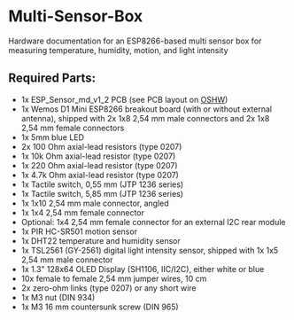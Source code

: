 # Multi-Sensor-Box
Hardware documentation for an ESP8266-based multi sensor box for measuring temperature, humidity, motion, and light intensity

## Required Parts:
* 1x ESP_Sensor_md_v1_2 PCB (see PCB layout on [OSHW](https://oshwlab.com/sebastiankotstein/Multi-Sensor-Box))
* 1x Wemos D1 Mini ESP8266 breakout board (with or without external antenna), shipped with 2x 1x8 2,54 mm male connectors and 2x 1x8 2,54 mm female connectors
* 1x 5mm blue LED
* 2x 100 Ohm axial-lead resistors (type 0207)
* 1x 10k Ohm axial-lead resistor (type 0207)
* 1x 220 Ohm axial-lead resistor (type 0207)
* 1x 4.7k Ohm axial-lead resistor (type 0207)
* 1x Tactile switch, 0,55 mm  (JTP 1236 series)
* 1x Tactile switch, 5,85 mm (JTP 1236 series)
* 1x 1x10 2,54 mm male connector, angled
* 1x 1x4 2,54 mm female connector
* Optional: 1x4 2,54 mm female connector for an external I2C rear module
* 1x PIR HC-SR501 motion sensor
* 1x DHT22 temperature and humidity sensor
* 1x TSL2561 (GY-2561) digital light intensity sensor, shipped with 1x 1x5 2,54 mm male connector
* 1x 1.3" 128x64 OLED Display (SH1106, IIC/I2C), either white or blue
* 10x female to female 2,54 mm jumper wires, 10 cm
* 2x zero-ohm links (type 0207) or any short wire
* 1x M3 nut (DIN 934)
* 1x M3 16 mm countersunk screw (DIN 965)
